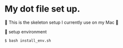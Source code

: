 # My dot file set up.

🤖 This is the skeleton setup I currently use on my Mac 🤖

🚀 setup environment

```
$ bash install_env.sh
```
